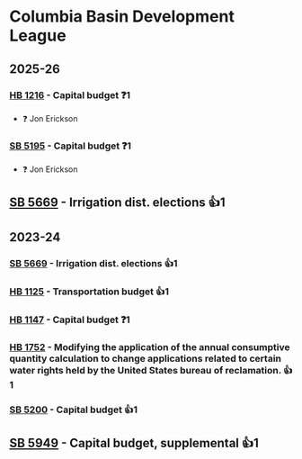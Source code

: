 # Columbia Basin Development League
## 2025-26

### [HB 1216](/bill/2025-26/hb/1216/) - Capital budget   ❓1
* ❓ Jon Erickson

### [SB 5195](/bill/2025-26/sb/5195/) - Capital budget   ❓1
* ❓ Jon Erickson

## [SB 5669](/bill/2025-26/sb/5669/) - Irrigation dist. elections 👍1  

## 2023-24

### [SB 5669](/bill/2023-24/sb/5669/) - Irrigation dist. elections 👍1  

### [HB 1125](/bill/2023-24/hb/1125/) - Transportation budget 👍1  

### [HB 1147](/bill/2023-24/hb/1147/) - Capital budget   ❓1

### [HB 1752](/bill/2023-24/hb/1752/) - Modifying the application of the annual consumptive quantity calculation to change applications related to certain water rights held by the United States bureau of reclamation. 👍1  

### [SB 5200](/bill/2023-24/sb/5200/) - Capital budget 👍1  

## [SB 5949](/bill/2023-24/sb/5949/) - Capital budget, supplemental 👍1  
